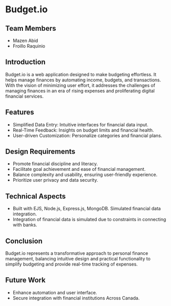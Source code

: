 # Budget.io

## Team Members
* Mazen Abid
* Froillo Raquinio 

## Introduction
Budget.io is a web application designed to make budgeting effortless. It helps manage finances by automating income, budgets, and transactions. With the vision of minimizing user effort, it addresses the challenges of managing finances in an era of rising expenses and proliferating digital financial services.

## Features
- Simplified Data Entry: Intuitive interfaces for financial data input.
- Real-Time Feedback: Insights on budget limits and financial health.
- User-driven Customization: Personalize categories and financial plans.

## Design Requirements
- Promote financial discipline and literacy.
- Facilitate goal achievement and ease of financial management.
- Balance complexity and usability, ensuring user-friendly experience.
- Prioritize user privacy and data security.
  
## Technical Aspects
- Built with EJS, Node.js, Express.js, MongoDB. Simulated financial data integration.
- Integration of financial data is simulated due to constraints in connecting with banks.

## Conclusion
Budget.io represents a transformative approach to personal finance management, balancing intuitive design and practical functionality to simplify budgeting and provide real-time tracking of expenses.

## Future Work
- Enhance automation and user interface.
- Secure integration with financial institutions Across Canada.

